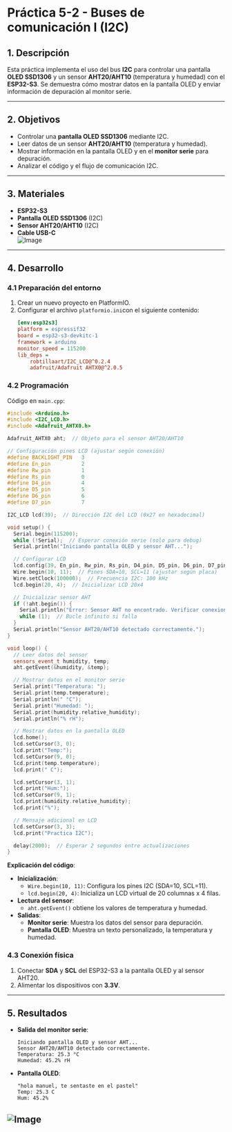 
# Práctica 5-2 - Buses de comunicación I (I2C) 
## **1. Descripción**  
Esta práctica implementa el uso del bus **I2C** para controlar una pantalla **OLED SSD1306** y un sensor **AHT20/AHT10** (temperatura y humedad) con el **ESP32-S3**. Se demuestra cómo mostrar datos en la pantalla OLED y enviar información de depuración al monitor serie.  

---

## **2. Objetivos**  
- Controlar una **pantalla OLED SSD1306** mediante I2C.  
- Leer datos de un sensor **AHT20/AHT10** (temperatura y humedad).  
- Mostrar información en la pantalla OLED y en el **monitor serie** para depuración.  
- Analizar el código y el flujo de comunicación I2C.  

---

## **3. Materiales**  
- **ESP32-S3**  
- **Pantalla OLED SSD1306** (I2C)  
- **Sensor AHT20/AHT10** (I2C)
- **Cable USB-C**  
![Image](https://github.com/user-attachments/assets/32eb6f47-6332-4e0e-a39c-bc9a1922bf38)
---

## **4. Desarrollo**  

### **4.1 Preparación del entorno**
1. Crear un nuevo proyecto en PlatformIO.   
2. Configurar el archivo `platformio.ini`con el siguiente contenido:  
   ```ini
   [env:esp32s3]
   platform = espressif32
   board = esp32-s3-devkitc-1
   framework = arduino
   monitor_speed = 115200
   lib_deps = 
       robtillaart/I2C_LCD@^0.2.4
       adafruit/Adafruit AHTX0@^2.0.5
   ```  

### **4.2 Programación**  
Código en `main.cpp`:  
```cpp
#include <Arduino.h>
#include <I2C_LCD.h>
#include <Adafruit_AHTX0.h>

Adafruit_AHTX0 aht;  // Objeto para el sensor AHT20/AHT10

// Configuración pines LCD (ajustar según conexión)
#define BACKLIGHT_PIN   3
#define En_pin          2
#define Rw_pin          1
#define Rs_pin          0
#define D4_pin          4
#define D5_pin          5
#define D6_pin          6
#define D7_pin          7

I2C_LCD lcd(39);  // Dirección I2C del LCD (0x27 en hexadecimal)

void setup() {
  Serial.begin(115200);
  while (!Serial);  // Esperar conexión serie (solo para debug)
  Serial.println("Iniciando pantalla OLED y sensor AHT...");

  // Configurar LCD
  lcd.config(39, En_pin, Rw_pin, Rs_pin, D4_pin, D5_pin, D6_pin, D7_pin, BACKLIGHT_PIN, POSITIVE);
  Wire.begin(10, 11);  // Pines SDA=10, SCL=11 (ajustar según placa)
  Wire.setClock(100000);  // Frecuencia I2C: 100 kHz
  lcd.begin(20, 4);  // Inicializar LCD 20x4

  // Inicializar sensor AHT
  if (!aht.begin()) {
    Serial.println("Error: Sensor AHT no encontrado. Verificar conexiones.");
    while (1);  // Bucle infinito si falla
  }
  Serial.println("Sensor AHT20/AHT10 detectado correctamente.");
}

void loop() {
  // Leer datos del sensor
  sensors_event_t humidity, temp;
  aht.getEvent(&humidity, &temp);

  // Mostrar datos en el monitor serie
  Serial.print("Temperatura: "); 
  Serial.print(temp.temperature); 
  Serial.println(" °C");
  Serial.print("Humedad: "); 
  Serial.print(humidity.relative_humidity); 
  Serial.println("% rH");

  // Mostrar datos en la pantalla OLED
  lcd.home();
  lcd.setCursor(3, 0);
  lcd.print("Temp:");
  lcd.setCursor(9, 0);
  lcd.print(temp.temperature);
  lcd.print(" C");

  lcd.setCursor(3, 1);
  lcd.print("Hum:");
  lcd.setCursor(9, 1);
  lcd.print(humidity.relative_humidity);
  lcd.print("%");

  // Mensaje adicional en LCD
  lcd.setCursor(3, 3);
  lcd.print("Practica I2C");

  delay(2000);  // Esperar 2 segundos entre actualizaciones
}
```  

**Explicación del código**:  
- **Inicialización**:  
  - `Wire.begin(10, 11)`: Configura los pines I2C (SDA=10, SCL=11).  
  - `lcd.begin(20, 4)`: Inicializa un LCD virtual de 20 columnas x 4 filas.  
- **Lectura del sensor**:  
  - `aht.getEvent()` obtiene los valores de temperatura y humedad.  
- **Salidas**:  
  - **Monitor serie**: Muestra los datos del sensor para depuración.  
  - **Pantalla OLED**: Muestra un texto personalizado, la temperatura y humedad.  

### **4.3 Conexión física**  
1. Conectar **SDA** y **SCL** del ESP32-S3 a la pantalla OLED y al sensor AHT20.  
2. Alimentar los dispositivos con **3.3V**.  

---

## **5. Resultados**  
- **Salida del monitor serie**:  
  ```plaintext
  Iniciando pantalla OLED y sensor AHT...
  Sensor AHT20/AHT10 detectado correctamente.
  Temperatura: 25.3 °C
  Humedad: 45.2% rH
  ```  
- **Pantalla OLED**:  
  ```plaintext
  "hola manuel, te sentaste en el pastel"
  Temp: 25.3 C
  Hum: 45.2%
  ```  
![Image](https://github.com/user-attachments/assets/61363cc2-98e4-4fb5-91a4-df8b437b9e54)
---
